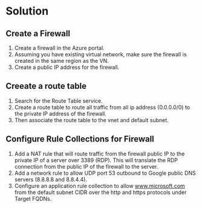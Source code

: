 # Solution

## Create a Firewall
1. Create a firewall in the Azure portal.
2. Assuming you have existing virtual network, make sure the firewall is created in the same region as the VN.
3. Create a public IP address for the firewall.

## Creeate a route table
1. Search for the Route Table service.
2. Create a route table to route all traffic from all ip address (0.0.0.0/0) to the private IP address of the firewall.
3. Then associate the route table to the vnet and default subnet.

## Configure Rule Collections for Firewall
1. Add a NAT rule that will route traffic from the firewall public IP to the private IP of a server over 3389 (RDP). This will translate the RDP connection from the public IP of the firewall to the server.
2. Add a network rule to allow UDP port 53 outbound to Google public DNS servers (8.8.8.8 and 8.8.4.4).
3. Configure an application rule collection to allow www.microsoft.com from the default subnet CIDR over the http and https protocols under Target FQDNs.

